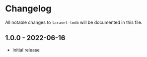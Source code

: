 # Changelog

All notable changes to `laravel-tmdb` will be documented in this file.

## 1.0.0 - 2022-06-16

- Initial release
